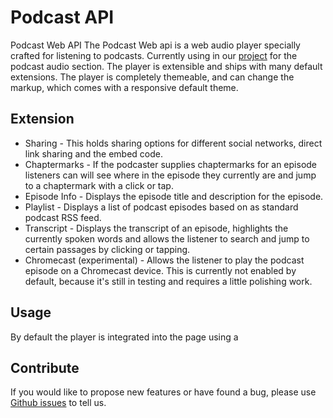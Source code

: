 # Podcast API
Podcast Web API
The Podcast Web api is a web audio player specially crafted for listening to podcasts.
Currently using in our <a href="https://besttheme.com/podcast-wordpress-theme/">project</a> for the podcast audio section. The player is extensible and ships with many default extensions. The player is completely themeable, and can change the markup, which comes with a responsive default theme.
<h2>Extension</h2>
<ul>
<li>Sharing - This holds sharing options for different social networks, direct link sharing and the embed code.</li>
<li>Chaptermarks - If the podcaster supplies chaptermarks for an episode listeners can will see where in the episode they currently are and jump to a chaptermark with a click or tap.</li>
<li>Episode Info - Displays the episode title and description for the episode.</li>
<li>Playlist - Displays a list of podcast episodes based on as standard podcast RSS feed.</li>
<li>Transcript - Displays the transcript of an episode, highlights the currently spoken words and allows the listener to search and jump to certain passages by clicking or tapping.</li>
<li>Chromecast (experimental) - Allows the listener to play the podcast episode on a Chromecast device. This is currently not enabled by default, because it's still in testing and requires a little polishing work.</li>
</ul>
<h2>Usage</h2>
By default the player is integrated into the page using a <script> HTML tag. This is necessary to render the player in an iframe to ensure it does not interfere with the enclosing page's CSS and JS while still being able to resize the player interface dynamically.

<code>data-configuration</code> should be set to the JS variable name you saved the configuration to.
<pre>
window.playerConfiguration = {
  "episode": {
    "media": {"mp3": "https://example.com/episode-1.mp3"},
    "title": "Transcript Test"
  }
}
<script class="podcast-player" src="https://your-website.com/podcast-player/javascripts/podcast-player.js" data-configuration="playerConfiguration"></script>
</pre>
<h2>Contribute</h2>
If you would like to propose new features or have found a bug, please use <a href="https://github.com/inetvirtual/podcast-api/issues">Github issues</a> to tell us.
